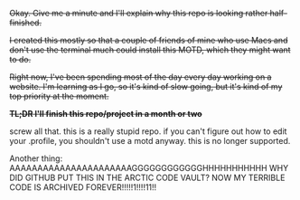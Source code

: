 ~~Okay. Give me a minute and I'll explain why this repo is looking rather half-finished.~~

~~I created this mostly so that a couple of friends of mine who use Macs and don't use the terminal much could install this MOTD, which they might want to do.~~

~~Right now, I've been spending most of the day every day working on a website. I'm learning as I go, so it's kind of slow going, but it's kind of my top priority at the moment.~~

~~**TL;DR I'll finish this repo/project in a month or two**~~

screw all that. this is a really stupid repo. if you can't figure out how to edit your .profile, you shouldn't use a motd anyway. this is no longer supported.

Another thing: AAAAAAAAAAAAAAAAAAAAAAGGGGGGGGGGGGHHHHHHHHHHH WHY DID GITHUB PUT THIS IN THE ARCTIC CODE VAULT? NOW MY TERRIBLE CODE IS ARCHIVED FOREVER!!!!!1!!!!11!!
